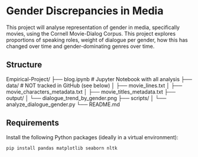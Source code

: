 # Gender Discrepancies in Media 

This project will analyse representation of gender in media, specifically movies, using the Cornell Movie-Dialog Corpus. This project explores proportions of speaking roles, weight of dialogue per gender, how this has changed over time and gender-dominating genres over time.

## Structure 
Empirical-Project/ ├── blog.ipynb # Jupyter Notebook with all analysis ├── data/ # NOT tracked in GitHub (see below) │ ├── movie_lines.txt │ ├── movie_characters_metadata.txt │ ├── movie_titles_metadata.txt ├── output/ │ └── dialogue_trend_by_gender.png ├── scripts/ │ └── analyze_dialogue_gender.py └── README.md

## Requirements 
Install the following Python packages (ideally in a virtual environment):

```bash
pip install pandas matplotlib seaborn nltk


